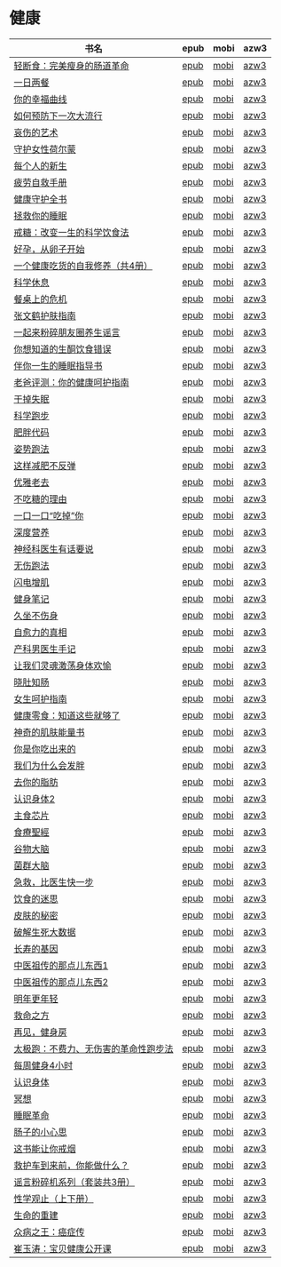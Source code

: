 # 健康

| 书名 | epub | mobi | azw3 |
| --- | --- | --- | --- |
| [轻断食：完美瘦身的肠道革命](http://ct.dalanmei.com/f/31084289-771231469-9e06b5) | [epub](http://ct.dalanmei.com/f/31084289-771231469-9e06b5) | [mobi](http://ct.dalanmei.com/f/31084289-771246750-49b6b5) | [azw3](http://ct.dalanmei.com/f/31084289-771236445-25b22b) |
| [一日两餐](http://ct.dalanmei.com/f/31084289-771232363-9f76ed) | [epub](http://ct.dalanmei.com/f/31084289-771232363-9f76ed) | [mobi](http://ct.dalanmei.com/f/31084289-771247302-f27ee8) | [azw3](http://ct.dalanmei.com/f/31084289-771240320-dd41ad) |
| [你的幸福曲线](http://ct.dalanmei.com/f/31084289-771228837-b89fbd) | [epub](http://ct.dalanmei.com/f/31084289-771228837-b89fbd) | [mobi](http://ct.dalanmei.com/f/31084289-771240628-1c2b39) | [azw3](http://ct.dalanmei.com/f/31084289-771232638-50f729) |
| [如何预防下一次大流行](http://ct.dalanmei.com/f/31084289-771228864-11bb47) | [epub](http://ct.dalanmei.com/f/31084289-771228864-11bb47) | [mobi](http://ct.dalanmei.com/f/31084289-771240653-295063) | [azw3](http://ct.dalanmei.com/f/31084289-771232664-02046a) |
| [哀伤的艺术](http://ct.dalanmei.com/f/31084289-771229180-7ac061) | [epub](http://ct.dalanmei.com/f/31084289-771229180-7ac061) | [mobi](http://ct.dalanmei.com/f/31084289-771240834-eb652b) | [azw3](http://ct.dalanmei.com/f/31084289-771232859-4c8988) |
| [守护女性荷尔蒙](http://ct.dalanmei.com/f/31084289-771229370-15c5f3) | [epub](http://ct.dalanmei.com/f/31084289-771229370-15c5f3) | [mobi](http://ct.dalanmei.com/f/31084289-771240961-c6aaa3) | [azw3](http://ct.dalanmei.com/f/31084289-771233007-224e5d) |
| [每个人的新生](http://ct.dalanmei.com/f/31084289-584097967-2352f5) | [epub](http://ct.dalanmei.com/f/31084289-584097967-2352f5) | [mobi](http://ct.dalanmei.com/f/31084289-584106527-73742a) | [azw3](http://ct.dalanmei.com/f/31084289-584101727-4d730a) |
| [疲劳自救手册](http://ct.dalanmei.com/f/31084289-570174508-616bf3) | [epub](http://ct.dalanmei.com/f/31084289-570174508-616bf3) | [mobi](http://ct.dalanmei.com/f/31084289-570299343-239adf) | [azw3](http://ct.dalanmei.com/f/31084289-570368595-07a794) |
| [健康守护全书](http://ct.dalanmei.com/f/31084289-570169599-4c9586) | [epub](http://ct.dalanmei.com/f/31084289-570169599-4c9586) | [mobi](http://ct.dalanmei.com/f/31084289-570305379-d209b8) | [azw3](http://ct.dalanmei.com/f/31084289-570377229-314ccb) |
| [拯救你的睡眠](None) | [epub](None) | [mobi](None) | [azw3](None) |
| [戒糖：改变一生的科学饮食法](http://ct.dalanmei.com/f/31084289-570169814-b65b6b) | [epub](http://ct.dalanmei.com/f/31084289-570169814-b65b6b) | [mobi](http://ct.dalanmei.com/f/31084289-570313056-cd9f8e) | [azw3](http://ct.dalanmei.com/f/31084289-570378508-89a77e) |
| [好孕，从卵子开始](http://ct.dalanmei.com/f/31084289-570162850-831315) | [epub](http://ct.dalanmei.com/f/31084289-570162850-831315) | [mobi](http://ct.dalanmei.com/f/31084289-570315220-b875f1) | [azw3](http://ct.dalanmei.com/f/31084289-571006443-2f2e9e) |
| [一个健康吃货的自我修养（共4册）](http://ct.dalanmei.com/f/31084289-570163164-610c5d) | [epub](http://ct.dalanmei.com/f/31084289-570163164-610c5d) | [mobi](http://ct.dalanmei.com/f/31084289-570315571-44b684) | [azw3](http://ct.dalanmei.com/f/31084289-571047203-ef9483) |
| [科学休息](http://ct.dalanmei.com/f/31084289-570156409-eaf98d) | [epub](http://ct.dalanmei.com/f/31084289-570156409-eaf98d) | [mobi](http://ct.dalanmei.com/f/31084289-570330191-f0036e) | [azw3](http://ct.dalanmei.com/f/31084289-571398346-57cced) |
| [餐桌上的危机](http://ct.dalanmei.com/f/31084289-570156923-b4be14) | [epub](http://ct.dalanmei.com/f/31084289-570156923-b4be14) | [mobi](http://ct.dalanmei.com/f/31084289-570332949-dfff6e) | [azw3](http://ct.dalanmei.com/f/31084289-571399460-eef57e) |
| [张文鹤护肤指南](http://ct.dalanmei.com/f/31084289-570161528-9bd597) | [epub](http://ct.dalanmei.com/f/31084289-570161528-9bd597) | [mobi](http://ct.dalanmei.com/f/31084289-570353418-2afb53) | [azw3](http://ct.dalanmei.com/f/31084289-571401689-afc548) |
| [一起来粉碎朋友圈养生谣言](http://ct.dalanmei.com/f/31084289-570153294-42afd3) | [epub](http://ct.dalanmei.com/f/31084289-570153294-42afd3) | [mobi](http://ct.dalanmei.com/f/31084289-570357910-0a31a8) | [azw3](http://ct.dalanmei.com/f/31084289-571406225-16b174) |
| [你想知道的生酮饮食错误](http://ct.dalanmei.com/f/31084289-570127645-defc16) | [epub](http://ct.dalanmei.com/f/31084289-570127645-defc16) | [mobi](http://ct.dalanmei.com/f/31084289-570270026-832f44) | [azw3](http://ct.dalanmei.com/f/31084289-571409702-c80860) |
| [伴你一生的睡眠指导书](http://ct.dalanmei.com/f/31084289-570107738-bcc745) | [epub](http://ct.dalanmei.com/f/31084289-570107738-bcc745) | [mobi](http://ct.dalanmei.com/f/31084289-570256957-4f2e81) | [azw3](http://ct.dalanmei.com/f/31084289-571415411-af83da) |
| [老爸评测：你的健康呵护指南](http://ct.dalanmei.com/f/31084289-570111417-7b5a91) | [epub](http://ct.dalanmei.com/f/31084289-570111417-7b5a91) | [mobi](http://ct.dalanmei.com/f/31084289-570259729-40632a) | [azw3](http://ct.dalanmei.com/f/31084289-571416723-80c863) |
| [干掉失眠](http://ct.dalanmei.com/f/31084289-569452852-5abce0) | [epub](http://ct.dalanmei.com/f/31084289-569452852-5abce0) | [mobi](http://ct.dalanmei.com/f/31084289-570239836-cda397) | [azw3](http://ct.dalanmei.com/f/31084289-571419707-3bfcdf) |
| [科学跑步](http://ct.dalanmei.com/f/31084289-571729042-7faf27) | [epub](http://ct.dalanmei.com/f/31084289-571729042-7faf27) | [mobi](http://ct.dalanmei.com/f/31084289-572084889-775506) | [azw3](http://ct.dalanmei.com/f/31084289-572112279-6b3b55) |
| [肥胖代码](http://ct.dalanmei.com/f/31084289-571722193-60834a) | [epub](http://ct.dalanmei.com/f/31084289-571722193-60834a) | [mobi](http://ct.dalanmei.com/f/31084289-572112874-9ac54e) | [azw3](http://ct.dalanmei.com/f/31084289-572117423-6ea1b2) |
| [姿势跑法](http://ct.dalanmei.com/f/31084289-571722127-ed44bf) | [epub](http://ct.dalanmei.com/f/31084289-571722127-ed44bf) | [mobi](http://ct.dalanmei.com/f/31084289-572112933-a549ad) | [azw3](http://ct.dalanmei.com/f/31084289-572120026-cff210) |
| [这样减肥不反弹](http://ct.dalanmei.com/f/31084289-571714984-19fc7a) | [epub](http://ct.dalanmei.com/f/31084289-571714984-19fc7a) | [mobi](http://ct.dalanmei.com/f/31084289-572113930-cec0dc) | [azw3](http://ct.dalanmei.com/f/31084289-572122495-4904e5) |
| [优雅老去](http://ct.dalanmei.com/f/31084289-571714096-44a91f) | [epub](http://ct.dalanmei.com/f/31084289-571714096-44a91f) | [mobi](http://ct.dalanmei.com/f/31084289-572114141-dcbdb0) | [azw3](http://ct.dalanmei.com/f/31084289-572125950-b41e7a) |
| [不吃糖的理由](http://ct.dalanmei.com/f/31084289-571712923-e98b7e) | [epub](http://ct.dalanmei.com/f/31084289-571712923-e98b7e) | [mobi](http://ct.dalanmei.com/f/31084289-572114527-f9a68e) | [azw3](http://ct.dalanmei.com/f/31084289-572131200-4e0063) |
| [一口一口“吃掉”你](http://ct.dalanmei.com/f/31084289-571712499-4fe38d) | [epub](http://ct.dalanmei.com/f/31084289-571712499-4fe38d) | [mobi](http://ct.dalanmei.com/f/31084289-572114599-d29d1f) | [azw3](http://ct.dalanmei.com/f/31084289-572132127-84a78b) |
| [深度营养](http://ct.dalanmei.com/f/31084289-571708585-3396d1) | [epub](http://ct.dalanmei.com/f/31084289-571708585-3396d1) | [mobi](http://ct.dalanmei.com/f/31084289-572115375-87fd1f) | [azw3](http://ct.dalanmei.com/f/31084289-572137146-6a9f96) |
| [神经科医生有话要说](http://ct.dalanmei.com/f/31084289-571708332-c66890) | [epub](http://ct.dalanmei.com/f/31084289-571708332-c66890) | [mobi](http://ct.dalanmei.com/f/31084289-572115448-d62530) | [azw3](http://ct.dalanmei.com/f/31084289-572137408-0f53af) |
| [无伤跑法](http://ct.dalanmei.com/f/31084289-571665666-35f761) | [epub](http://ct.dalanmei.com/f/31084289-571665666-35f761) | [mobi](http://ct.dalanmei.com/f/31084289-572116668-2ed2e9) | [azw3](http://ct.dalanmei.com/f/31084289-572176530-d3e311) |
| [闪电增肌](http://ct.dalanmei.com/f/31084289-571662257-e2290a) | [epub](http://ct.dalanmei.com/f/31084289-571662257-e2290a) | [mobi](http://ct.dalanmei.com/f/31084289-572116781-78ee7c) | [azw3](http://ct.dalanmei.com/f/31084289-572177109-359426) |
| [健身笔记](http://ct.dalanmei.com/f/31084289-571648970-fe553a) | [epub](http://ct.dalanmei.com/f/31084289-571648970-fe553a) | [mobi](http://ct.dalanmei.com/f/31084289-572120206-bc86e7) | [azw3](http://ct.dalanmei.com/f/31084289-572180471-2733b5) |
| [久坐不伤身](http://ct.dalanmei.com/f/31084289-571638177-d686e2) | [epub](http://ct.dalanmei.com/f/31084289-571638177-d686e2) | [mobi](http://ct.dalanmei.com/f/31084289-572121390-d17e1d) | [azw3](http://ct.dalanmei.com/f/31084289-572182922-ae38e7) |
| [自愈力的真相](http://ct.dalanmei.com/f/31084289-571538098-261c48) | [epub](http://ct.dalanmei.com/f/31084289-571538098-261c48) | [mobi](http://ct.dalanmei.com/f/31084289-571806345-443200) | [azw3](http://ct.dalanmei.com/f/31084289-572195897-717f27) |
| [产科男医生手记](http://ct.dalanmei.com/f/31084289-571543219-918752) | [epub](http://ct.dalanmei.com/f/31084289-571543219-918752) | [mobi](http://ct.dalanmei.com/f/31084289-571813313-7c6749) | [azw3](http://ct.dalanmei.com/f/31084289-572196520-893f7a) |
| [让我们灵魂激荡身体欢愉](http://ct.dalanmei.com/f/31084289-571543512-1c7a9c) | [epub](http://ct.dalanmei.com/f/31084289-571543512-1c7a9c) | [mobi](http://ct.dalanmei.com/f/31084289-571814114-e67bc7) | [azw3](http://ct.dalanmei.com/f/31084289-572196573-b8a91e) |
| [晓肚知肠](http://ct.dalanmei.com/f/31084289-571546124-7d0536) | [epub](http://ct.dalanmei.com/f/31084289-571546124-7d0536) | [mobi](http://ct.dalanmei.com/f/31084289-571815591-56ec50) | [azw3](http://ct.dalanmei.com/f/31084289-572197859-cc981f) |
| [女生呵护指南](http://ct.dalanmei.com/f/31084289-571549390-4de342) | [epub](http://ct.dalanmei.com/f/31084289-571549390-4de342) | [mobi](http://ct.dalanmei.com/f/31084289-571831160-10a2a5) | [azw3](http://ct.dalanmei.com/f/31084289-572200198-bc649b) |
| [健康零食：知道这些就够了](http://ct.dalanmei.com/f/31084289-571551045-9dd1c6) | [epub](http://ct.dalanmei.com/f/31084289-571551045-9dd1c6) | [mobi](http://ct.dalanmei.com/f/31084289-571860394-feb7b7) | [azw3](http://ct.dalanmei.com/f/31084289-572202068-460102) |
| [神奇的肌肤能量书](http://ct.dalanmei.com/f/31084289-571552106-b5c276) | [epub](http://ct.dalanmei.com/f/31084289-571552106-b5c276) | [mobi](http://ct.dalanmei.com/f/31084289-571880396-3c106b) | [azw3](http://ct.dalanmei.com/f/31084289-572202510-436644) |
| [你是你吃出来的](http://ct.dalanmei.com/f/31084289-571559135-608f75) | [epub](http://ct.dalanmei.com/f/31084289-571559135-608f75) | [mobi](http://ct.dalanmei.com/f/31084289-571920056-1b4429) | [azw3](http://ct.dalanmei.com/f/31084289-572211483-a8a2d2) |
| [我们为什么会发胖](http://ct.dalanmei.com/f/31084289-571611308-6321a8) | [epub](http://ct.dalanmei.com/f/31084289-571611308-6321a8) | [mobi](http://ct.dalanmei.com/f/31084289-571735386-35c2ca) | [azw3](http://ct.dalanmei.com/f/31084289-571913638-8c52b0) |
| [去你的脂肪](http://ct.dalanmei.com/f/31084289-571611105-221409) | [epub](http://ct.dalanmei.com/f/31084289-571611105-221409) | [mobi](http://ct.dalanmei.com/f/31084289-571735437-be19eb) | [azw3](http://ct.dalanmei.com/f/31084289-571913755-55826e) |
| [认识身体2](http://ct.dalanmei.com/f/31084289-571608134-3d75f1) | [epub](http://ct.dalanmei.com/f/31084289-571608134-3d75f1) | [mobi](http://ct.dalanmei.com/f/31084289-571736105-a5bbfb) | [azw3](http://ct.dalanmei.com/f/31084289-571914229-6ac085) |
| [主食芯片](http://ct.dalanmei.com/f/31084289-571604111-944314) | [epub](http://ct.dalanmei.com/f/31084289-571604111-944314) | [mobi](http://ct.dalanmei.com/f/31084289-571737298-7a8ca7) | [azw3](http://ct.dalanmei.com/f/31084289-571916415-4093b6) |
| [食療聖經](http://ct.dalanmei.com/f/31084289-571598619-2d4261) | [epub](http://ct.dalanmei.com/f/31084289-571598619-2d4261) | [mobi](http://ct.dalanmei.com/f/31084289-571772783-1788f4) | [azw3](http://ct.dalanmei.com/f/31084289-571918059-673213) |
| [谷物大脑](http://ct.dalanmei.com/f/31084289-571598281-d19329) | [epub](http://ct.dalanmei.com/f/31084289-571598281-d19329) | [mobi](http://ct.dalanmei.com/f/31084289-571772862-0e0ec3) | [azw3](http://ct.dalanmei.com/f/31084289-571918082-5618d8) |
| [菌群大脑](http://ct.dalanmei.com/f/31084289-571598246-fa26ee) | [epub](http://ct.dalanmei.com/f/31084289-571598246-fa26ee) | [mobi](http://ct.dalanmei.com/f/31084289-571772867-156941) | [azw3](http://ct.dalanmei.com/f/31084289-571918100-b81246) |
| [急救，比医生快一步](http://ct.dalanmei.com/f/31084289-571499619-82adf5) | [epub](http://ct.dalanmei.com/f/31084289-571499619-82adf5) | [mobi](http://ct.dalanmei.com/f/31084289-571775060-c39776) | [azw3](http://ct.dalanmei.com/f/31084289-571919889-342858) |
| [饮食的迷思](http://ct.dalanmei.com/f/31084289-571525563-3bc757) | [epub](http://ct.dalanmei.com/f/31084289-571525563-3bc757) | [mobi](http://ct.dalanmei.com/f/31084289-571780447-511518) | [azw3](http://ct.dalanmei.com/f/31084289-571976666-6c3896) |
| [皮肤的秘密](http://ct.dalanmei.com/f/31084289-571595067-c8c738) | [epub](http://ct.dalanmei.com/f/31084289-571595067-c8c738) | [mobi](http://ct.dalanmei.com/f/31084289-572122044-df6ee1) | [azw3](http://ct.dalanmei.com/f/31084289-571979057-bc763c) |
| [破解生死大数据](http://ct.dalanmei.com/f/31084289-571594622-301708) | [epub](http://ct.dalanmei.com/f/31084289-571594622-301708) | [mobi](http://ct.dalanmei.com/f/31084289-572124372-5ddbcb) | [azw3](http://ct.dalanmei.com/f/31084289-571982683-00db62) |
| [长寿的基因](http://ct.dalanmei.com/f/31084289-571543140-7d9a0c) | [epub](http://ct.dalanmei.com/f/31084289-571543140-7d9a0c) | [mobi](http://ct.dalanmei.com/f/31084289-571813125-a548bb) | [azw3](http://ct.dalanmei.com/f/31084289-572014353-6ca39b) |
| [中医祖传的那点儿东西1](http://ct.dalanmei.com/f/31084289-571548642-7bc251) | [epub](http://ct.dalanmei.com/f/31084289-571548642-7bc251) | [mobi](http://ct.dalanmei.com/f/31084289-571820072-c6710a) | [azw3](http://ct.dalanmei.com/f/31084289-572058712-bea0c0) |
| [中医祖传的那点儿东西2](http://ct.dalanmei.com/f/31084289-571548648-1c50ce) | [epub](http://ct.dalanmei.com/f/31084289-571548648-1c50ce) | [mobi](http://ct.dalanmei.com/f/31084289-571820099-6048fd) | [azw3](http://ct.dalanmei.com/f/31084289-572058719-962743) |
| [明年更年轻](http://ct.dalanmei.com/f/31084289-571549485-295986) | [epub](http://ct.dalanmei.com/f/31084289-571549485-295986) | [mobi](http://ct.dalanmei.com/f/31084289-571831689-ea666f) | [azw3](http://ct.dalanmei.com/f/31084289-572065334-748c1d) |
| [救命之方](http://ct.dalanmei.com/f/31084289-571549894-928ac0) | [epub](http://ct.dalanmei.com/f/31084289-571549894-928ac0) | [mobi](http://ct.dalanmei.com/f/31084289-571837565-f312a9) | [azw3](http://ct.dalanmei.com/f/31084289-572065886-5515b5) |
| [再见，健身房](http://ct.dalanmei.com/f/31084289-571550017-f92045) | [epub](http://ct.dalanmei.com/f/31084289-571550017-f92045) | [mobi](http://ct.dalanmei.com/f/31084289-571838996-07e0eb) | [azw3](http://ct.dalanmei.com/f/31084289-572066092-e38e2f) |
| [太极跑：不费力、无伤害的革命性跑步法](http://ct.dalanmei.com/f/31084289-571551263-93f9a7) | [epub](http://ct.dalanmei.com/f/31084289-571551263-93f9a7) | [mobi](http://ct.dalanmei.com/f/31084289-571865561-0761ab) | [azw3](http://ct.dalanmei.com/f/31084289-572068174-aee458) |
| [每周健身4小时](http://ct.dalanmei.com/f/31084289-571556667-967c38) | [epub](http://ct.dalanmei.com/f/31084289-571556667-967c38) | [mobi](http://ct.dalanmei.com/f/31084289-571913828-3a3120) | [azw3](http://ct.dalanmei.com/f/31084289-572073552-240f2b) |
| [认识身体](http://ct.dalanmei.com/f/31084289-571558289-7b863e) | [epub](http://ct.dalanmei.com/f/31084289-571558289-7b863e) | [mobi](http://ct.dalanmei.com/f/31084289-571916793-ea18bb) | [azw3](http://ct.dalanmei.com/f/31084289-572074967-d2beb4) |
| [冥想](http://ct.dalanmei.com/f/31084289-571563067-c4a663) | [epub](http://ct.dalanmei.com/f/31084289-571563067-c4a663) | [mobi](http://ct.dalanmei.com/f/31084289-572014043-59e631) | [azw3](http://ct.dalanmei.com/f/31084289-571841979-8676b4) |
| [睡眠革命](http://ct.dalanmei.com/f/31084289-571520013-424040) | [epub](http://ct.dalanmei.com/f/31084289-571520013-424040) | [mobi](http://ct.dalanmei.com/f/31084289-571778640-dc0c88) | [azw3](http://ct.dalanmei.com/f/31084289-571877705-0100a0) |
| [肠子的小心思](http://ct.dalanmei.com/f/31084289-571526137-f1c006) | [epub](http://ct.dalanmei.com/f/31084289-571526137-f1c006) | [mobi](http://ct.dalanmei.com/f/31084289-571781010-a238fd) | [azw3](http://ct.dalanmei.com/f/31084289-571880799-bed5e4) |
| [这书能让你戒烟](http://ct.dalanmei.com/f/31084289-571526390-4e4e0c) | [epub](http://ct.dalanmei.com/f/31084289-571526390-4e4e0c) | [mobi](http://ct.dalanmei.com/f/31084289-571781203-6a4931) | [azw3](http://ct.dalanmei.com/f/31084289-571881161-8b1aba) |
| [救护车到来前，你能做什么？](None) | [epub](None) | [mobi](None) | [azw3](None) |
| [谣言粉碎机系列（套装共3册）](http://ct.dalanmei.com/f/31084289-582937837-729266) | [epub](http://ct.dalanmei.com/f/31084289-582937837-729266) | [mobi](http://ct.dalanmei.com/f/31084289-582968919-c8042a) | [azw3](http://ct.dalanmei.com/f/31084289-582938821-fcdfab) |
| [性学观止（上下册）](http://ct.dalanmei.com/f/31084289-571452096-e5a77f) | [epub](http://ct.dalanmei.com/f/31084289-571452096-e5a77f) | [mobi](http://ct.dalanmei.com/f/31084289-571786122-9c5b20) | [azw3](http://ct.dalanmei.com/f/31084289-571885595-29a225) |
| [生命的重建](http://ct.dalanmei.com/f/31084289-571454302-4b0a11) | [epub](http://ct.dalanmei.com/f/31084289-571454302-4b0a11) | [mobi](http://ct.dalanmei.com/f/31084289-571787602-b2a23e) | [azw3](http://ct.dalanmei.com/f/31084289-571887867-1cc48d) |
| [众病之王：癌症传](http://ct.dalanmei.com/f/31084289-571457221-821be7) | [epub](http://ct.dalanmei.com/f/31084289-571457221-821be7) | [mobi](http://ct.dalanmei.com/f/31084289-571790136-0fc833) | [azw3](http://ct.dalanmei.com/f/31084289-571895710-c7f6fd) |
| [崔玉涛：宝贝健康公开课](http://ct.dalanmei.com/f/31084289-571458629-58ab81) | [epub](http://ct.dalanmei.com/f/31084289-571458629-58ab81) | [mobi](http://ct.dalanmei.com/f/31084289-571791870-c9f6de) | [azw3](http://ct.dalanmei.com/f/31084289-571901905-fd9b75) |
